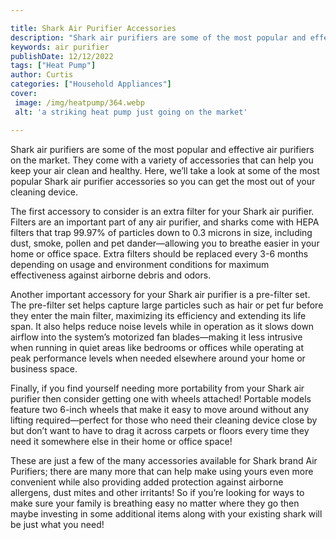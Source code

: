 ```yaml
---

title: Shark Air Purifier Accessories
description: "Shark air purifiers are some of the most popular and effective air purifiers on the market. They come with a variety of accessorie...find out now"
keywords: air purifier
publishDate: 12/12/2022
tags: ["Heat Pump"]
author: Curtis
categories: ["Household Appliances"]
cover: 
 image: /img/heatpump/364.webp
 alt: 'a striking heat pump just going on the market'

---
```


Shark air purifiers are some of the most popular and effective air purifiers on the market. They come with a variety of accessories that can help you keep your air clean and healthy. Here, we’ll take a look at some of the most popular Shark air purifier accessories so you can get the most out of your cleaning device. 

The first accessory to consider is an extra filter for your Shark air purifier. Filters are an important part of any air purifier, and sharks come with HEPA filters that trap 99.97% of particles down to 0.3 microns in size, including dust, smoke, pollen and pet dander—allowing you to breathe easier in your home or office space. Extra filters should be replaced every 3-6 months depending on usage and environment conditions for maximum effectiveness against airborne debris and odors. 

Another important accessory for your Shark air purifier is a pre-filter set. The pre-filter set helps capture large particles such as hair or pet fur before they enter the main filter, maximizing its efficiency and extending its life span. It also helps reduce noise levels while in operation as it slows down airflow into the system’s motorized fan blades—making it less intrusive when running in quiet areas like bedrooms or offices while operating at peak performance levels when needed elsewhere around your home or business space. 

Finally, if you find yourself needing more portability from your Shark air purifier then consider getting one with wheels attached! Portable models feature two 6-inch wheels that make it easy to move around without any lifting required—perfect for those who need their cleaning device close by but don’t want to have to drag it across carpets or floors every time they need it somewhere else in their home or office space! 

These are just a few of the many accessories available for Shark brand Air Purifiers; there are many more that can help make using yours even more convenient while also providing added protection against airborne allergens, dust mites and other irritants! So if you’re looking for ways to make sure your family is breathing easy no matter where they go then maybe investing in some additional items along with your existing shark will be just what you need!
